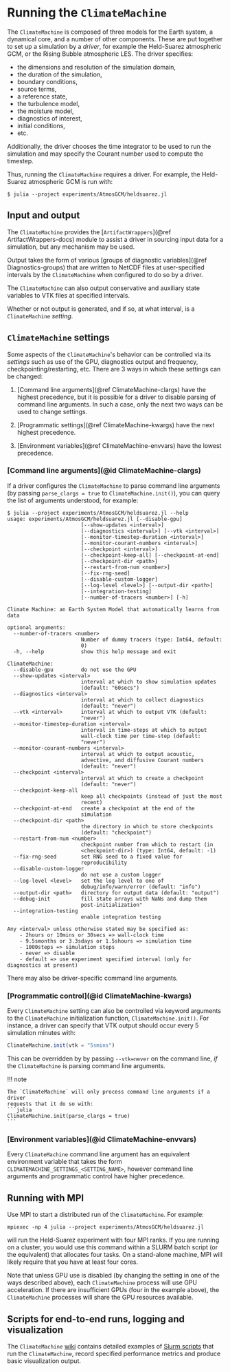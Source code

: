 # Running the `ClimateMachine`

The `ClimateMachine` is composed of three models for the Earth system, a
dynamical core, and a number of other components. These are put together to
set up a simulation by a _driver_, for example the Held-Suarez atmospheric
GCM, or the Rising Bubble atmospheric LES. The driver specifies:
- the dimensions and resolution of the simulation domain,
- the duration of the simulation,
- boundary conditions,
- source terms,
- a reference state,
- the turbulence model,
- the moisture model,
- diagnostics of interest,
- initial conditions,
- etc.

Additionally, the driver chooses the time integrator to be used to run the
simulation and may specify the Courant number used to compute the timestep.

Thus, running the `ClimateMachine` requires a driver. For example, the
Held-Suarez atmospheric GCM is run with:

```
$ julia --project experiments/AtmosGCM/heldsuarez.jl
```

## Input and output

The `ClimateMachine` provides the [`ArtifactWrappers`](@ref
ArtifactWrappers-docs) module to assist a driver in sourcing input data for a
simulation, but any mechanism may be used.

Output takes the form of various [groups of diagnostic variables](@ref
Diagnostics-groups) that are written to NetCDF files at user-specified
intervals by the `ClimateMachine` when configured to do so by a driver.

The `ClimateMachine` can also output conservative and auxiliary state variables
to VTK files at specified intervals.

Whether or not output is generated, and if so, at what interval, is a
`ClimateMachine` _setting_.

## `ClimateMachine` settings

Some aspects of the `ClimateMachine`'s behavior can be controlled via its
_settings_ such as use of the GPU, diagnostics output and frequency,
checkpointing/restarting, etc. There are 3 ways in which these settings can be
changed:

1. [Command line arguments](@ref ClimateMachine-clargs) have the highest
   precedence, but it is possible for a driver to disable parsing of command
   line arguments. In such a case, only the next two ways can be used to change
   settings.

3. [Programmatic settings](@ref ClimateMachine-kwargs) have the next highest
   precedence.

2. [Environment variables](@ref ClimateMachine-envvars) have the lowest
   precedence.

### [Command line arguments](@id ClimateMachine-clargs)

If a driver configures the `ClimateMachine` to parse command line arguments (by
passing `parse_clargs = true` to `ClimateMachine.init()`), you can query the
list of arguments understood, for example:

```
$ julia --project experiments/AtmosGCM/heldsuarez.jl --help
usage: experiments/AtmosGCM/heldsuarez.jl [--disable-gpu]
                        [--show-updates <interval>]
                        [--diagnostics <interval>] [--vtk <interval>]
                        [--monitor-timestep-duration <interval>]
                        [--monitor-courant-numbers <interval>]
                        [--checkpoint <interval>]
                        [--checkpoint-keep-all] [--checkpoint-at-end]
                        [--checkpoint-dir <path>]
                        [--restart-from-num <number>]
                        [--fix-rng-seed]
                        [--disable-custom-logger]
                        [--log-level <level>] [--output-dir <path>]
                        [--integration-testing]
                        [--number-of-tracers <number>] [-h]

Climate Machine: an Earth System Model that automatically learns from data

optional arguments:
  --number-of-tracers <number>
                        Number of dummy tracers (type: Int64, default:
                        0)
  -h, --help            show this help message and exit

ClimateMachine:
  --disable-gpu         do not use the GPU
  --show-updates <interval>
                        interval at which to show simulation updates
                        (default: "60secs")
  --diagnostics <interval>
                        interval at which to collect diagnostics
                        (default: "never")
  --vtk <interval>      interval at which to output VTK (default:
                        "never")
  --monitor-timestep-duration <interval>
                        interval in time-steps at which to output
                        wall-clock time per time-step (default:
                        "never")
  --monitor-courant-numbers <interval>
                        interval at which to output acoustic,
                        advective, and diffusive Courant numbers
                        (default: "never")
  --checkpoint <interval>
                        interval at which to create a checkpoint
                        (default: "never")
  --checkpoint-keep-all
                        keep all checkpoints (instead of just the most
                        recent)
  --checkpoint-at-end   create a checkpoint at the end of the
                        simulation
  --checkpoint-dir <path>
                        the directory in which to store checkpoints
                        (default: "checkpoint")
  --restart-from-num <number>
                        checkpoint number from which to restart (in
                        <checkpoint-dir>) (type: Int64, default: -1)
  --fix-rng-seed        set RNG seed to a fixed value for
                        reproducibility
  --disable-custom-logger
                        do not use a custom logger
  --log-level <level>   set the log level to one of
                        debug/info/warn/error (default: "info")
  --output-dir <path>   directory for output data (default: "output")
  --debug-init          fill state arrays with NaNs and dump them
                        post-initialization"
  --integration-testing
                        enable integration testing

Any <interval> unless otherwise stated may be specified as:
    - 2hours or 10mins or 30secs => wall-clock time
    - 9.5smonths or 3.3sdays or 1.5shours => simulation time
    - 1000steps => simulation steps
    - never => disable
    - default => use experiment specified interval (only for diagnostics at present)
```

There may also be driver-specific command line arguments.

### [Programmatic control](@id ClimateMachine-kwargs)

Every `ClimateMachine` setting can also be controlled via keyword arguments to
the `ClimateMachine` initialization function, `ClimateMachine.init()`. For
instance, a driver can specify that VTK output should occur every 5 simulation
minutes with:

```julia
ClimateMachine.init(vtk = "5smins")
```

This can be overridden by by passing `--vtk=never` on the command line, _if_
the `ClimateMachine` is parsing command line arguments.

!!! note

    The `ClimateMachine` will only process command line arguments if a driver
    requests that it do so with:
    ```julia
    ClimateMachine.init(parse_clargs = true)
    ```

### [Environment variables](@id ClimateMachine-envvars)

Every `ClimateMachine` command line argument has an equivalent environment
variable that takes the form `CLIMATEMACHINE_SETTINGS_<SETTING_NAME>`, however
command line arguments and programmatic control have higher precedence.

## Running with MPI

Use MPI to start a distributed run of the `ClimateMachine`. For example:

```
mpiexec -np 4 julia --project experiments/AtmosGCM/heldsuarez.jl
```

will run the Held-Suarez experiment with four MPI ranks. If you are running on
a cluster, you would use this command within a SLURM batch script (or the
equivalent) that allocates four tasks. On a stand-alone machine, MPI will
likely require that you have at least four cores.

Note that unless GPU use is disabled (by changing the setting in one of the
ways described above), each `ClimateMachine` process will use GPU acceleration.
If there are insufficient GPUs (four in the example above), the
`ClimateMachine` processes will share the GPU resources available.

## Scripts for end-to-end runs, logging and visualization

The `ClimateMachine` [wiki](https://github.com/CliMA/ClimateMachine.jl/wiki)
contains detailed examples of [Slurm
scripts](https://github.com/CliMA/ClimateMachine.jl/wiki/Bash-Run-Scripts) that
run the `ClimateMachine`, record specified performance metrics and produce
basic visualization output. 
